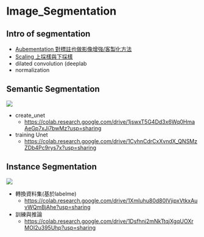 # Image_Segmentation

## Intro of segmentation
- [Aubementation 對標註也做影像增強/客製化方法](https://colab.research.google.com/drive/1_2T0IFvjgj6kUb6UCIPDe0uLYu1seTSq?usp=sharing)
- [Scaling 上採樣與下採樣](https://colab.research.google.com/drive/1wU7gQeKBfhrYSPKKh8KyQwzpoJwb3Jix?usp=sharing)
- dilated convolution (deeplab
- normalization
## Semantic Segmentation
![](https://i.imgur.com/F7vDzoa.png)
- create_unet
  - https://colab.research.google.com/drive/1jswxT5G4Dd3x6Wq0HmaAeGp7xJj7bwMz?usp=sharing
- training Unet
  - https://colab.research.google.com/drive/1CyhnCdrCxXvndX_QNSMzZDb4Pc9rys7x?usp=sharing
## Instance Segmentation
![](https://i.imgur.com/vbmbcWS.png)
- 轉換資料集(基於labelme)
  - https://colab.research.google.com/drive/1XmIuhu80d80IVjipxVtkxAuvWQmBjAhe?usp=sharing
- 訓練與推論
  - https://colab.research.google.com/drive/1Dsfhnj2mNkTtqjXgqUOXrMOI2u395Uhp?usp=sharing
